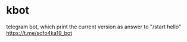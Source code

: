 # kbot
telegram bot, which print the current version as answer to "/start hello"
https://t.me/sofo4ka19_bot
